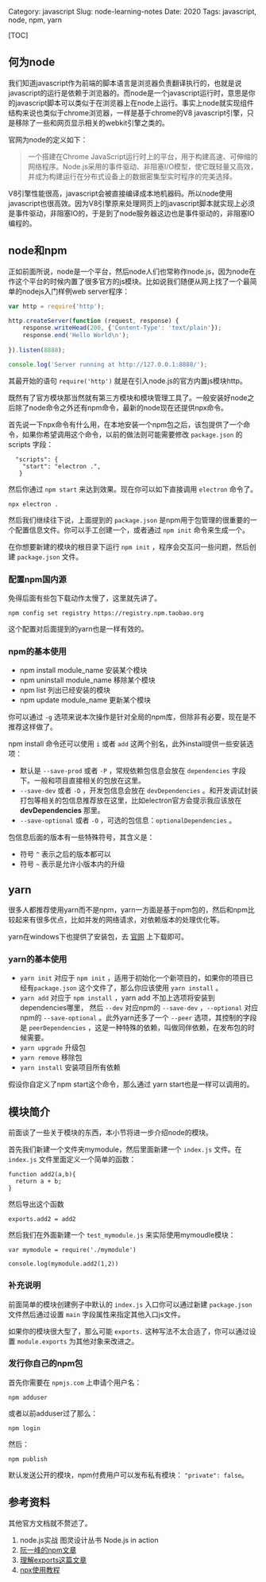 Category: javascript
Slug: node-learning-notes
Date: 2020
Tags: javascript, node, npm, yarn

[TOC]

## 何为node

我们知道javascript作为前端的脚本语言是浏览器负责翻译执行的，也就是说javascript的运行是依赖于浏览器的。而node是一个javascript运行时，意思是你的javascript脚本可以类似于在浏览器上在node上运行。事实上node就实现组件结构来说也类似于chrome浏览器，一样是基于chrome的V8 javascript引擎，只是移除了一些和网页显示相关的webkit引擎之类的。

官网为node的定义如下：

> 一个搭建在Chrome JavaScript运行时上的平台，用于构建高速、可伸缩的网络程序。Node.js采用的事件驱动、非阻塞I/O模型，使它既轻量又高效，并成为构建运行在分布式设备上的数据密集型实时程序的完美选择。

V8引擎性能很高，javascript会被直接编译成本地机器码。所以node使用javascript也很高效。因为V8引擎原来处理网页上的javascript脚本就实现上必须是事件驱动，非阻塞IO的，于是到了node服务器这边也是事件驱动的，非阻塞IO编程的。

## node和npm

正如前面所说，node是一个平台，然后node人们也常称作node.js，因为node在作这个平台的时候内置了很多官方的js模块。比如说我们随便从网上找了一个最简单的nodejs入门样例web server程序：

```js
var http = require('http');

http.createServer(function (request, response) {
	response.writeHead(200, {'Content-Type': 'text/plain'});
	response.end('Hello World\n');
    
}).listen(8888);

console.log('Server running at http://127.0.0.1:8888/');
```

其最开始的语句 `require('http')` 就是在引入node.js的官方内置js模块http。

既然有了官方模块那当然就有第三方模块和模块管理工具了。一般安装好node之后除了node命令之外还有npm命令，最新的node现在还提供npx命令。

首先说一下npx命令有什么用，在本地安装一个npm包之后，该包提供了一个命令，如果你希望调用这个命令，以前的做法则可能需要修改 `package.json` 的 scripts 字段：

```
  "scripts": {
    "start": "electron .",
   }
```

然后你通过 `npm start` 来达到效果。现在你可以如下直接调用 `electron` 命令了。

```
npx electron .
```

然后我们继续往下说，上面提到的 `package.json` 是npm用于包管理的很重要的一个配置信息文件。你可以手工创建一个，或者通过 `npm init` 命令来生成一个。

在你想要新建的模块的根目录下运行 `npm init` ，程序会交互问一些问题，然后创建 `package.json` 文件。

### 配置npm国内源

免得后面有些包下载动作太慢了，这里就先讲了。

```
npm config set registry https://registry.npm.taobao.org
```

这个配置对后面提到的yarn也是一样有效的。

### npm的基本使用

- npm install  module_name  安装某个模块
- npm uninstall module_name 移除某个模块
- npm list  列出已经安装的模块
- npm update module_name 更新某个模块

你可以通过 `-g` 选项来说本次操作是针对全局的npm库，但除非有必要，现在是不推荐这样做了。 

npm install 命令还可以使用 `i` 或者 `add` 这两个别名，此外install提供一些安装选项：

- 默认是 `--save-prod` 或者 `-P` ，常规依赖包信息会放在 `dependencies` 字段下。一般和项目直接相关的包放在这里。
- `--save-dev` 或者 `-D` ，开发包信息会放在 `devDependencies` 。和开发调试封装打包等相关的包信息推荐放在这里，比如electron官方会提示我应该放在 **devDependencies** 那里。
- `--save-optional` 或者 `-O` ，可选的包信息：`optionalDependencies` 。

包信息后面的版本有一些特殊符号，其含义是：

- 符号 `^` 表示之后的版本都可以
- 符号 `~` 表示是允许小版本内的升级





## yarn

很多人都推荐使用yarn而不是npm，yarn一方面是基于npm包的，然后和npm比较起来有很多优点，比如并发的网络请求，对依赖版本的处理优化等。

yarn在windows下也提供了安装包，去 [官网](https://classic.yarnpkg.com/zh-Hans/docs/install) 上下载即可。

### yarn的基本使用

- `yarn init` 对应于 `npm init` ，适用于初始化一个新项目的，如果你的项目已经有`package.json` 这个文件了，那么你应该使用 `yarn install` 。
- `yarn add` 对应于 `npm install` ，yarn add 不加上选项将安装到dependencies哪里， 然后 `--dev` 对应npm的 `--save-dev`  ，`--optional` 对应npm的 `--save-optional` 。此外yarn还多了一个 `--peer` 选项，其控制的字段是 `peerDependencies` ，这是一种特殊的依赖，叫做同伴依赖，在发布包的时候需要。
- `yarn upgrade` 升级包
- `yarn remove` 移除包
- `yarn install` 安装项目所有依赖

假设你自定义了npm start这个命令，那么通过 yarn start也是一样可以调用的。

## 模块简介

前面谈了一些关于模块的东西，本小节将进一步介绍node的模块。

首先我们新建一个文件夹mymodule，然后里面新建一个 `index.js` 文件。在`index.js` 文件里面定义一个简单的函数：

```
function add2(a,b){
  return a + b;
}
```

然后导出这个函数

```
exports.add2 = add2
```

然后我们在外面新建一个 `test_mymodule.js` 来实际使用mymoudle模块：

```
var mymodule = require('./mymodule')

console.log(mymodule.add2(1,2))
```

### 补充说明

前面简单的模块创建例子中默认的  `index.js` 入口你可以通过新建 `package.json` 文件然后通过设置 `main` 字段属性来指定其他入口js文件。

如果你的模块很大型了，那么可能 `exports.` 这种写法不太合适了，你可以通过设置 `module.exports` 为其他对象来改进之。


### 发行你自己的npm包

首先你需要在 `npmjs.com` 上申请个用户名：

```
npm adduser
```

或者以前adduser过了那么：

```
npm login
```

然后：

```
npm publish
```

默认发送公开的模块，npm付费用户可以发布私有模块： `"private": false`。




## 参考资料

其他官方文档就不赘述了。

1. node.js实战 图灵设计丛书 Node.js in action
2. [阮一峰的npm文章](http://javascript.ruanyifeng.com/nodejs/npm.html) 
3. [理解exports这篇文章](https://www.sitepoint.com/understanding-module-exports-exports-node-js/) 
4. [npx使用教程](https://www.ruanyifeng.com/blog/2019/02/npx.html)
